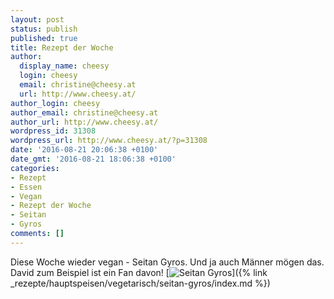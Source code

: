 ```yaml
---
layout: post
status: publish
published: true
title: Rezept der Woche
author:
  display_name: cheesy
  login: cheesy
  email: christine@cheesy.at
  url: http://www.cheesy.at/
author_login: cheesy
author_email: christine@cheesy.at
author_url: http://www.cheesy.at/
wordpress_id: 31308
wordpress_url: http://www.cheesy.at/?p=31308
date: '2016-08-21 20:06:38 +0100'
date_gmt: '2016-08-21 18:06:38 +0100'
categories:
- Rezept
- Essen
- Vegan
- Rezept der Woche
- Seitan
- Gyros
comments: []
---
```

Diese Woche wieder vegan - Seitan Gyros. Und ja auch Männer mögen das. David zum Beispiel ist ein Fan davon!
[![Seitan Gyros](http://www.cheesy.at/wp-content/uploads/Seitan-Gyros.jpg)]({% link _rezepte/hauptspeisen/vegetarisch/seitan-gyros/index.md %})
